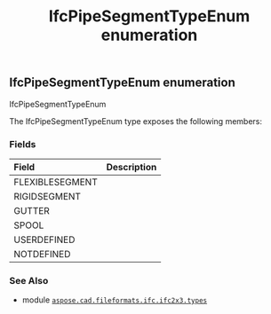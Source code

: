 ﻿---
title: IfcPipeSegmentTypeEnum enumeration
second_title: Aspose.CAD for Python via .NET API References
description: 
type: docs
weight: 2640
url: /python-net/aspose.cad.fileformats.ifc.ifc2x3.types/ifcpipesegmenttypeenum/
is_root: false
---

## IfcPipeSegmentTypeEnum enumeration

IfcPipeSegmentTypeEnum



The IfcPipeSegmentTypeEnum type exposes the following members:

### Fields
| Field | Description |
| :- | :- |
| FLEXIBLESEGMENT |  |
| RIGIDSEGMENT |  |
| GUTTER |  |
| SPOOL |  |
| USERDEFINED |  |
| NOTDEFINED |  |



### See Also
* module [`aspose.cad.fileformats.ifc.ifc2x3.types`](..)
